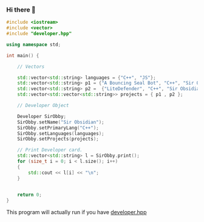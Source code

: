 ### Hi there 👋
```cpp
#include <iostream>
#include <vector>
#include "developer.hpp"

using namespace std;

int main() {

    // Vectors

    std::vector<std::string> languages = {"C++", "JS"};
    std::vector<std::string> p1 = {"A Bouncing Seal Bot", "C++", "Sir Obsidian"};
    std::vector<std::string> p2 =  {"LiteDefender", "C++", "Sir Obsidian"};
    std::vector<std::vector<std::string>> projects = { p1 , p2 };

    // Developer Object

    Developer SirObby;
    SirObby.setName("Sir Obsidian");
    SirObby.setPrimaryLang("C++");
    SirObby.setLanguages(languages);
    SirObby.setProjects(projects);

    // Print Developer card.
    std::vector<std::string> l = SirObby.print();
    for (size_t i = 0; i < l.size(); i++)
    {
        std::cout << l[i] << "\n";
    }
    

    return 0;
}
```
This program will actually run if you have [developer.hpp](https://github.com/SirObby/SirObby/blob/main/developer.hpp)

